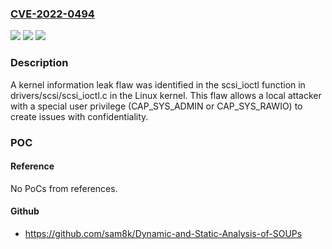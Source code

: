 ### [CVE-2022-0494](https://cve.mitre.org/cgi-bin/cvename.cgi?name=CVE-2022-0494)
![](https://img.shields.io/static/v1?label=Product&message=kernel&color=blue)
![](https://img.shields.io/static/v1?label=Version&message=n%2Fa&color=blue)
![](https://img.shields.io/static/v1?label=Vulnerability&message=CWE-200&color=brighgreen)

### Description

A kernel information leak flaw was identified in the scsi_ioctl function in drivers/scsi/scsi_ioctl.c in the Linux kernel. This flaw allows a local attacker with a special user privilege (CAP_SYS_ADMIN or CAP_SYS_RAWIO) to create issues with confidentiality.

### POC

#### Reference
No PoCs from references.

#### Github
- https://github.com/sam8k/Dynamic-and-Static-Analysis-of-SOUPs

